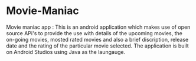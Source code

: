 # Movie-Maniac
Movie maniac app : 
This is an android application which makes use of open source APi's to provide the use with details of the upcoming movies, the on-going movies, mosted rated movies and also a brief discription, release date and the rating of the particular movie selected.
The application is built on Android Studios using Java as the laungauge.
